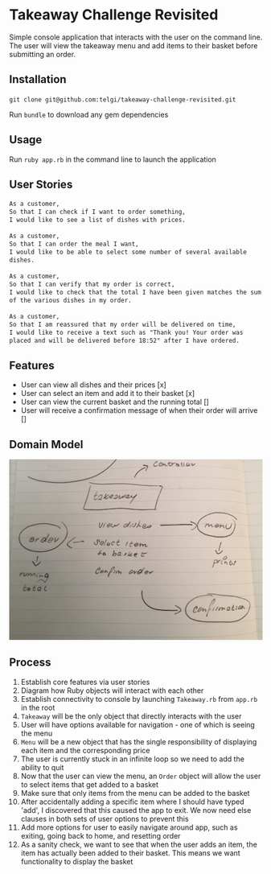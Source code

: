 # Takeaway Challenge Revisited

Simple console application that interacts with the user on the command line. The
user will view the takeaway menu and add items to their basket before submitting
an order.

## Installation

`git clone git@github.com:telgi/takeaway-challenge-revisited.git`

Run `bundle` to download any gem dependencies

## Usage

Run `ruby app.rb` in the command line to launch the application

## User Stories

```
As a customer,
So that I can check if I want to order something,
I would like to see a list of dishes with prices.

As a customer,
So that I can order the meal I want,
I would like to be able to select some number of several available dishes.

As a customer,
So that I can verify that my order is correct,
I would like to check that the total I have been given matches the sum of the various dishes in my order.

As a customer,
So that I am reassured that my order will be delivered on time,
I would like to receive a text such as "Thank you! Your order was placed and will be delivered before 18:52" after I have ordered.
```

## Features

* User can view all dishes and their prices [x]
* User can select an item and add it to their basket [x]
* User can view the current basket and the running total []
* User will receive a confirmation message of when their order will arrive []

## Domain Model

![alt text](assets/images/domain_model.jpg)

## Process

1) Establish core features via user stories
2) Diagram how Ruby objects will interact with each other
3) Establish connectivity to console by launching `Takeaway.rb` from `app.rb` in the root
4) `Takeaway` will be the only object that directly interacts with the user
5) User will have options available for navigation - one of which is seeing the menu
6) `Menu` will be a new object that has the single responsibility of displaying each item and the corresponding price
7) The user is currently stuck in an infinite loop so we need to add the ability to quit
8) Now that the user can view the menu, an `Order` object will allow the user to select items that get added to a basket
9) Make sure that only items from the menu can be added to the basket
10) After accidentally adding a specific item where I should have typed 'add', I discovered that this caused the app to exit. We now need else clauses in both sets of user options to prevent this
11) Add more options for user to easily navigate around app, such as exiting, going back to home, and resetting order
12) As a sanity check, we want to see that when the user adds an item, the item has actually been added to their basket. This means we want functionality to display the basket
